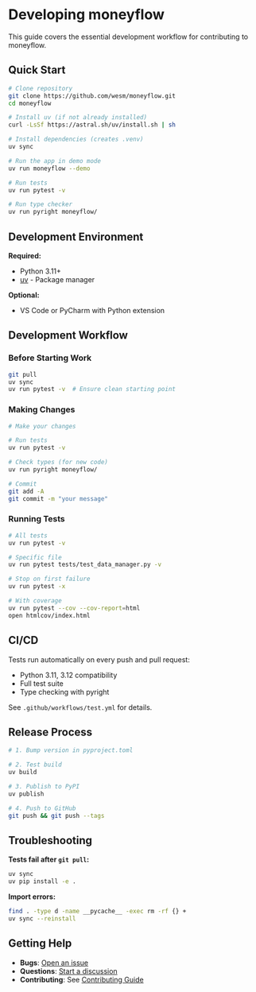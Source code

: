 # Developing moneyflow

This guide covers the essential development workflow for contributing to moneyflow.

## Quick Start

```bash
# Clone repository
git clone https://github.com/wesm/moneyflow.git
cd moneyflow

# Install uv (if not already installed)
curl -LsSf https://astral.sh/uv/install.sh | sh

# Install dependencies (creates .venv)
uv sync

# Run the app in demo mode
uv run moneyflow --demo

# Run tests
uv run pytest -v

# Run type checker
uv run pyright moneyflow/
```

## Development Environment

**Required:**
- Python 3.11+
- [uv](https://docs.astral.sh/uv/) - Package manager

**Optional:**
- VS Code or PyCharm with Python extension

## Development Workflow

### Before Starting Work

```bash
git pull
uv sync
uv run pytest -v  # Ensure clean starting point
```

### Making Changes

```bash
# Make your changes

# Run tests
uv run pytest -v

# Check types (for new code)
uv run pyright moneyflow/

# Commit
git add -A
git commit -m "your message"
```

### Running Tests

```bash
# All tests
uv run pytest -v

# Specific file
uv run pytest tests/test_data_manager.py -v

# Stop on first failure
uv run pytest -x

# With coverage
uv run pytest --cov --cov-report=html
open htmlcov/index.html
```

## CI/CD

Tests run automatically on every push and pull request:
- Python 3.11, 3.12 compatibility
- Full test suite
- Type checking with pyright

See `.github/workflows/test.yml` for details.

## Release Process

```bash
# 1. Bump version in pyproject.toml

# 2. Test build
uv build

# 3. Publish to PyPI
uv publish

# 4. Push to GitHub
git push && git push --tags
```

## Troubleshooting

**Tests fail after `git pull`:**
```bash
uv sync
uv pip install -e .
```

**Import errors:**
```bash
find . -type d -name __pycache__ -exec rm -rf {} +
uv sync --reinstall
```

## Getting Help

- **Bugs**: [Open an issue](https://github.com/wesm/moneyflow/issues)
- **Questions**: [Start a discussion](https://github.com/wesm/moneyflow/discussions)
- **Contributing**: See [Contributing Guide](contributing.md)
